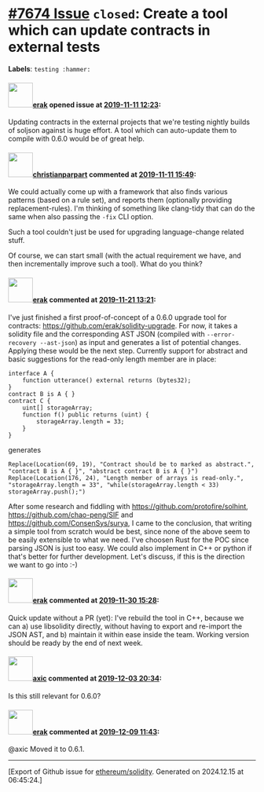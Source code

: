 # [\#7674 Issue](https://github.com/ethereum/solidity/issues/7674) `closed`: Create a tool which can update contracts in external tests
**Labels**: `testing :hammer:`


#### <img src="https://avatars.githubusercontent.com/u/20012009?u=61e903cf16bc5f3353db1d571401e2e71b6f61ed&v=4" width="50">[erak](https://github.com/erak) opened issue at [2019-11-11 12:23](https://github.com/ethereum/solidity/issues/7674):

Updating contracts in the external projects that we're testing nightly builds of soljson against is huge effort. A tool which can auto-update them to compile with 0.6.0 would be of great help.

#### <img src="https://avatars.githubusercontent.com/u/56763?u=373e0766d5c45bef8c7c7fc5ed48394935772065&v=4" width="50">[christianparpart](https://github.com/christianparpart) commented at [2019-11-11 15:49](https://github.com/ethereum/solidity/issues/7674#issuecomment-552498931):

We could actually come up with a framework that also finds various patterns (based on a rule set), and reports them (optionally providing replacement-rules). I'm thinking of something like clang-tidy that can do the same when also passing the `-fix` CLI option.

Such a tool couldn't just be used for upgrading language-change related stuff.

Of course, we can start small (with the actual requirement we have, and then incrementally improve such a tool). What do you think?

#### <img src="https://avatars.githubusercontent.com/u/20012009?u=61e903cf16bc5f3353db1d571401e2e71b6f61ed&v=4" width="50">[erak](https://github.com/erak) commented at [2019-11-21 13:21](https://github.com/ethereum/solidity/issues/7674#issuecomment-557081801):

I've just finished a first proof-of-concept of a 0.6.0 upgrade tool for contracts: https://github.com/erak/solidity-upgrade. For now, it takes a solidity file and the corresponding AST JSON (compiled with `--error-recovery --ast-json`) as input and generates a list of potential changes. Applying these would be the next step. Currently support for abstract and basic suggestions for the read-only length member are in place:
```
interface A {
    function utterance() external returns (bytes32);
}
contract B is A { }
contract C {
    uint[] storageArray;
    function f() public returns (uint) {
        storageArray.length = 33;
    }
}
```
generates
```
Replace(Location(69, 19), "Contract should be to marked as abstract.", "contract B is A { }", "abstract contract B is A { }")
Replace(Location(176, 24), "Length member of arrays is read-only.", "storageArray.length = 33", "while(storageArray.length < 33) storageArray.push();")
```
After some research and fiddling with https://github.com/protofire/solhint, https://github.com/chao-peng/SIF and https://github.com/ConsenSys/surya, I came to the conclusion, that writing a simple tool from scratch would be best, since none of the above seem to be easily extensible to what we need. I've choosen Rust for the POC since parsing JSON is just too easy. We could also implement in C++ or python if that's better for further development.
Let's discuss, if this is the direction we want to go into :-)

#### <img src="https://avatars.githubusercontent.com/u/20012009?u=61e903cf16bc5f3353db1d571401e2e71b6f61ed&v=4" width="50">[erak](https://github.com/erak) commented at [2019-11-30 15:28](https://github.com/ethereum/solidity/issues/7674#issuecomment-559983096):

Quick update without a PR (yet): I've rebuild the tool in C++, because we can a) use libsolidity directly, without having to export and re-import the JSON AST, and b) maintain it within ease inside the team.
Working version should be ready by the end of next week.

#### <img src="https://avatars.githubusercontent.com/u/20340?v=4" width="50">[axic](https://github.com/axic) commented at [2019-12-03 20:34](https://github.com/ethereum/solidity/issues/7674#issuecomment-561345233):

Is this still relevant for 0.6.0?

#### <img src="https://avatars.githubusercontent.com/u/20012009?u=61e903cf16bc5f3353db1d571401e2e71b6f61ed&v=4" width="50">[erak](https://github.com/erak) commented at [2019-12-09 11:43](https://github.com/ethereum/solidity/issues/7674#issuecomment-563198857):

@axic Moved it to 0.6.1.


-------------------------------------------------------------------------------



[Export of Github issue for [ethereum/solidity](https://github.com/ethereum/solidity). Generated on 2024.12.15 at 06:45:24.]
